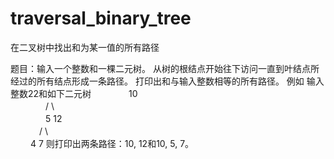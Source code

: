 # traversal_binary_tree
在二叉树中找出和为某一值的所有路径

题目：输入一个整数和一棵二元树。
从树的根结点开始往下访问一直到叶结点所经过的所有结点形成一条路径。
打印出和与输入整数相等的所有路径。
例如 输入整数22和如下二元树
  　　　　10   
  　　　　/ \  
 　　　　5  12   
  　　　 / \   
  　　  4    7
则打印出两条路径：10, 12和10, 5, 7。
